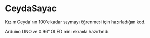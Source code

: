 # CeydaSayac
Kızım Ceyda'nın 100'e kadar saymayı öğrenmesi için hazırladığım kod.

Arduino UNO ve 0.96" OLED mini ekranla hazırlandı. 
